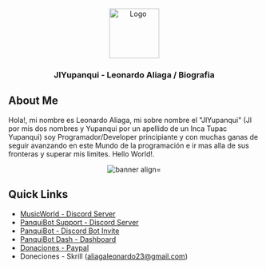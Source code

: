 
<br />
<p align="center">
    <img src="https://PanquiBotDash.jlyupanqui.repl.co/img/logo-user_circulo.png" alt="Logo" width="100" height="100">
  <h3 align="center">JlYupanqui - Leonardo Aliaga / Biografia</h3>
</p>


## About Me
Hola!, mi nombre es Leonardo Aliaga, mi sobre nombre el "JlYupanqui" (Jl por mis dos nombres y Yupanqui por un apellido de un Inca Tupac Yupanqui) soy Programador/Developer principiante y con muchas ganas de seguir avanzando en este Mundo de la programación e ir mas alla de sus fronteras y superar mis limites. Hello World!.
<br />
<p align="center">
    <img src="https://PanquiBotDash.jlyupanqui.repl.co/img/banner-user.gif" alt="banner align="center">
</p>

## Quick Links
* [MusicWorld - Discord Server](https://bit.ly/3jWFYqd)
* [PanquiBot Support - Discord Server](https://discord.gg/UC3ezC4zmh)
* [PanquiBot - Discord Bot Invite](https://discord.com/oauth2/authorize?client_id=864517763196649482&scope=bot&permissions=534195231)
* [PanquiBot Dash - Dashboard](https://bit.ly/3BZB02c)
* [Donaciones - Paypal](https://paypal.me/leoaliaga19)
* Doneciones - Skrill (aliagaleonardo23@gmail.com)
